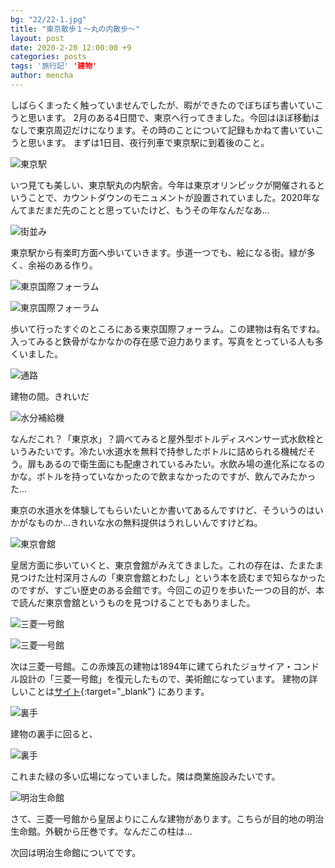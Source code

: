 ```yaml
---
bg: "22/22-1.jpg"
title: "東京散歩１～丸の内散歩～"
layout: post
date: 2020-2-20 12:00:00 +9
categories: posts
tags: '旅行記' '建物'
author: mencha
---
```


しばらくまったく触っていませんでしたが、暇ができたのでぼちぼち書いていこうと思います。
2月のある4日間で、東京へ行ってきました。今回はほぼ移動はなしで東京周辺だけになります。その時のことについて記録もかねて書いていこうと思います。
まずは1日目、夜行列車で東京駅に到着後のこと。

![東京駅](https://drive.google.com/uc?export=view&id=1O6w1erCaVryvQrih7vrBJO2CbybEUtaI)

<!--more-->

いつ見ても美しい、東京駅丸の内駅舎。今年は東京オリンピックが開催されるということで、カウントダウンのモニュメントが設置されていました。2020年なんてまだまだ先のことと思っていたけど、もうその年なんだなあ...

![街並み](https://drive.google.com/uc?export=view&id=1AYrouwtqr4um8glcESOfQPmXACVNT125)

東京駅から有楽町方面へ歩いていきます。歩道一つでも、絵になる街。緑が多く、余裕のある作り。

![東京国際フォーラム](https://drive.google.com/uc?export=view&id=1XJZ8u7nqn2tfSCflw4p0mfUVbcS8xPsO)

![東京国際フォーラム](https://drive.google.com/uc?export=view&id=1dzTB1T9oGjEhFFXw6nRJbC48jioCq_mu)

歩いて行ったすぐのところにある東京国際フォーラム。この建物は有名ですね。入ってみると鉄骨がなかなかの存在感で迫力あります。写真をとっている人も多くいました。

![通路](https://drive.google.com/uc?export=view&id=1QR3rCB_AHEtw54wZpjksZAdIHc08n6lq)

建物の間。きれいだ

![水分補給機](https://drive.google.com/uc?export=view&id=1g00ILnULgoURT5-dn56cxdPgqpP2c_aM)

なんだこれ？「東京水」？調べてみると屋外型ボトルディスペンサー式水飲栓というみたいです。冷たい水道水を無料で持参したボトルに詰められる機械だそう。扉もあるので衛生面にも配慮されているみたい。水飲み場の進化系になるのかな。ボトルを持っていなかったので飲まなかったのですが、飲んでみたかった...

東京の水道水を体験してもらいたいとか書いてあるんですけど、そういうのはいかがなものか...きれいな水の無料提供はうれしいんですけどね。

![東京會舘](https://drive.google.com/uc?export=view&id=1WCDBHfGrx_VoV3rgFVmLsFvIPIN2AooD)

皇居方面に歩いていくと、東京會舘がみえてきました。これの存在は、たまたま見つけた辻村深月さんの「東京會舘とわたし」という本を読むまで知らなかったのですが、すごい歴史のある会館です。今回この辺りを歩いた一つの目的が、本で読んだ東京會舘というものを見つけることでもありました。

![三菱一号館](https://drive.google.com/uc?export=view&id=1BEjVyvAWAsHDmG5x2Noc0JDJ03f7_HVX)

![三菱一号館](https://drive.google.com/uc?export=view&id=1xQdXFfjcBzMUYGfLcnYkrjwU9rHSvmMV)

次は三菱一号館。この赤煉瓦の建物は1894年に建てられたジョサイア・コンドル設計の「三菱一号館」を復元したもので、美術館になっています。
建物の詳しいことは[サイト](https://mimt.jp/about/){:target="_blank"} にあります。

![裏手](https://drive.google.com/uc?export=view&id=1B_-Lzqf52UGwXTlv109GwOamadcKwNLt)

建物の裏手に回ると、

![裏手](https://drive.google.com/uc?export=view&id=1q1SOXy-AKhXnBcoI6t_0Kzfat412ZjRQ)

これまた緑の多い広場になっていました。隣は商業施設みたいです。

![明治生命館](https://drive.google.com/uc?export=view&id=1X5w5oFRJCXhnmCqNQwHivX8g0hq1OGkz)

さて、三菱一号館から皇居よりにこんな建物があります。こちらが目的地の明治生命館。外観から圧巻です。なんだこの柱は...

次回は明治生命館についてです。